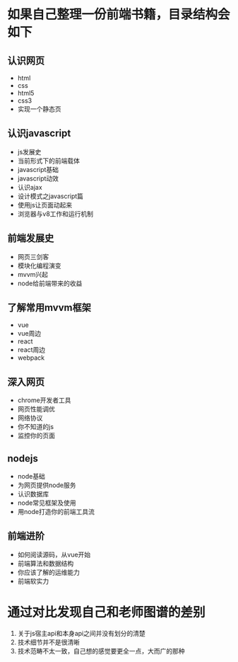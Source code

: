 # 如果自己整理一份前端书籍，目录结构会如下

## 认识网页

- html
- css
- html5
- css3
- 实现一个静态页

## 认识javascript

- js发展史
- 当前形式下的前端载体
- javascript基础
- javascript动效
- 认识ajax
- 设计模式之javascript篇
- 使用js让页面动起来
- 浏览器与v8工作和运行机制

## 前端发展史

- 网页三剑客
- 模块化编程演变
- mvvm兴起
- node给前端带来的收益

## 了解常用mvvm框架

- vue
- vue周边
- react
- react周边
- webpack

## 深入网页

- chrome开发者工具
- 网页性能调优
- 网络协议
- 你不知道的js
- 监控你的页面

## nodejs

- node基础
- 为网页提供node服务
- 认识数据库
- node常见框架及使用
- 用node打造你的前端工具流

## 前端进阶

- 如何阅读源码，从vue开始
- 前端算法和数据结构
- 你应该了解的运维能力
- 前端软实力

# 通过对比发现自己和老师图谱的差别

1. 关于js宿主api和本身api之间并没有划分的清楚
2. 技术细节并不是很清晰
3. 技术范畴不太一致，自己想的感觉要更全一点，大而广的那种
